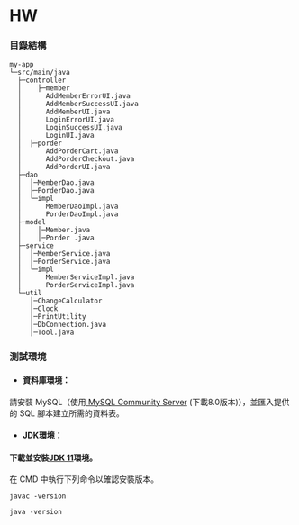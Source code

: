 # HW
### 目錄結構
```
my-app
└─src/main/java
  ├─controller
  │    ├─member
  │      AddMemberErrorUI.java
  │      AddMemberSuccessUI.java
  │      AddMemberUI.java
  │      LoginErrorUI.java
  │      LoginSuccessUI.java
  │      LoginUI.java
  │  ├─porder
  │      AddPorderCart.java
  │      AddPorderCheckout.java
  │      AddPorderUI.java
  ├─dao
  │  │─MemberDao.java
  │  ├─PorderDao.java
  │  └─impl
  │      MemberDaoImpl.java
  │      PorderDaoImpl.java
  ├─model
  │    │─Member.java
  │    │─Porder .java
  ├─service
  │  │─MemberService.java
  │  │─PorderService.java
  │  └─impl
  │      MemberServiceImpl.java
  │      PorderServiceImpl.java
  └─util
     │─ChangeCalculator
     │─Clock
     │─PrintUtility
     │─DbConnection.java
     │─Tool.java
```
### 測試環境
- #### 資料庫環境：
請安裝 MySQL（使用[ MySQL Community Server](https://dev.mysql.com/downloads/mysql/ "游標顯示") (下載8.0版本)），並匯入提供的 SQL 腳本建立所需的資料表。

- #### JDK環境：
#### 下載並安裝[JDK 11](https://www.oracle.com/java/technologies/downloads/#java11?er=221886 "游標顯示")環境。  
在 CMD 中執行下列命令以確認安裝版本。
```plaintext
javac -version
```
```plaintext
java -version
```
